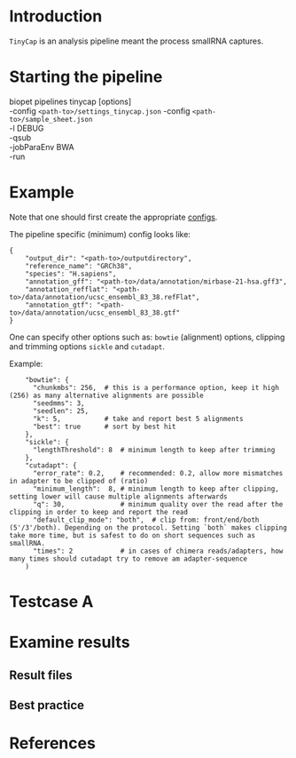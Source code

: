 # Introduction

``TinyCap`` is an analysis pipeline meant the process smallRNA captures. 

# Starting the pipeline

biopet pipelines tinycap [options] \
-config `<path-to>/settings_tinycap.json`
-config `<path-to>/sample_sheet.json` \
-l DEBUG \
-qsub \
-jobParaEnv BWA \
-run


# Example
Note that one should first create the appropriate [configs](../general/config.md).

The pipeline specific (minimum) config looks like:

```
{
    "output_dir": "<path-to>/outputdirectory",
    "reference_name": "GRCh38",
    "species": "H.sapiens",
    "annotation_gff": "<path-to>/data/annotation/mirbase-21-hsa.gff3",
    "annotation_refflat": "<path-to>/data/annotation/ucsc_ensembl_83_38.refFlat",
    "annotation_gtf": "<path-to>/data/annotation/ucsc_ensembl_83_38.gtf"
}
```

One can specify other options such as: `bowtie` (alignment) options, clipping and trimming options `sickle` and `cutadapt`.

Example:

```
    "bowtie": {
      "chunkmbs": 256,  # this is a performance option, keep it high (256) as many alternative alignments are possible
      "seedmms": 3,
      "seedlen": 25,
      "k": 5,           # take and report best 5 alignments 
      "best": true      # sort by best hit
    },
    "sickle": {
      "lengthThreshold": 8  # minimum length to keep after trimming
    },
    "cutadapt": {
      "error_rate": 0.2,    # recommended: 0.2, allow more mismatches in adapter to be clipped of (ratio)
      "minimum_length":  8, # minimum length to keep after clipping, setting lower will cause multiple alignments afterwards
      "q": 30,              # minimum quality over the read after the clipping in order to keep and report the read
      "default_clip_mode": "both",  # clip from: front/end/both (5'/3'/both). Depending on the protocol. Setting `both` makes clipping take more time, but is safest to do on short sequences such as smallRNA.
      "times": 2            # in cases of chimera reads/adapters, how many times should cutadapt try to remove am adapter-sequence
    )
```

# Testcase A

# Examine results

## Result files

## Best practice

# References
